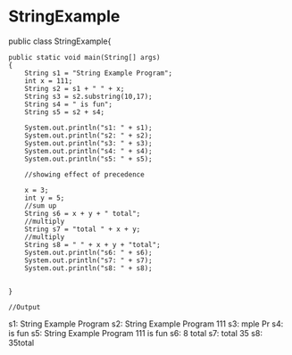 # StringExample

public class StringExample{
	
	public static void main(String[] args)
	{
		String s1 = "String Example Program";
		int x = 111;
		String s2 = s1 + " " + x;
		String s3 = s2.substring(10,17);
		String s4 = " is fun";
		String s5 = s2 + s4;
		
		System.out.println("s1: " + s1);
		System.out.println("s2: " + s2);
		System.out.println("s3: " + s3);
		System.out.println("s4: " + s4);
		System.out.println("s5: " + s5);
		
		//showing effect of precedence
		
		x = 3;
		int y = 5;
		//sum up
		String s6 = x + y + " total";
		//multiply
		String s7 = "total " + x + y;
		//multiply
		String s8 = " " + x + y + "total";
		System.out.println("s6: " + s6);
		System.out.println("s7: " + s7);
		System.out.println("s8: " + s8);
		
		
	}
	
	//Output
  s1: String Example Program
s2: String Example Program 111
s3: mple Pr
s4:  is fun
s5: String Example Program 111 is fun
s6: 8 total
s7: total 35
s8:  35total
  
	
	
